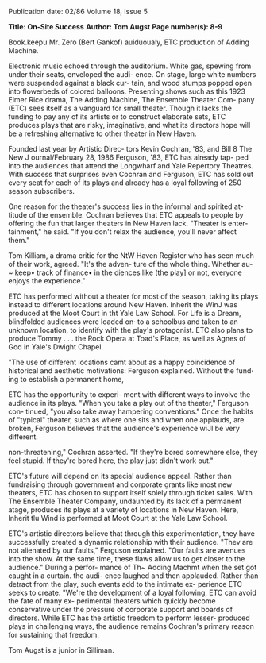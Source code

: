 Publication date: 02/86
Volume 18, Issue 5

**Title: On-Site Success**
**Author: Tom Augst**
**Page number(s): 8-9**

Book.keepu Mr. Zero (Bert Gankof) auiduoualy, 
ETC production of Adding Machine. 

Electronic music echoed through the 
auditorium. White gas, spewing from 
under their seats, enveloped the audi-
ence. On stage, large white numbers 
were suspended against a black cur-
tain, and wood stumps popped open 
into flowerbeds of colored balloons. 
Presenting shows such as this 1923 
Elmer Rice drama, 
The Adding 
Machine, The Ensemble Theater Com-
pany (ETC) sees itself as a vanguard 
for small theater. Though it lacks the 
funding to pay any of its artists or to 
construct elaborate sets, ETC produces 
plays that are risky, imaginative, and 
what its directors hope will be a 
refreshing alternative to other theater 
in New Haven. 

Founded last year by Artistic Direc-
tors Kevin Cochran, '83, and Bill 
8 The New J ournal/February 28, 1986 
Ferguson, '83, ETC has already tap-
ped into the audiences that attend the 
Longwharf and Yale 
Repertory 
Theatres. With success that surprises 
even Cochran and Ferguson, ETC has 
sold out every seat for each of its plays 
and already has a loyal following of 250 
season subscribers. 

One reason for the theater's success 
lies in the informal and spirited at-
titude of the ensemble. 
Cochran 
believes that ETC appeals to people by 
offering the fun that larger theaters in 
New Haven lack. "Theater is enter-
tainment," he said. "If you don't relax 
the audience, you'll never affect them." 

Tom Killiam, a drama critic for the 
NtW Haven Register who has seen much 
of their work, agreed. "It's the adven-
ture of the whole thing. Whether au-
~ 
keep• track of finance• in the 
diences like (the play] or not, everyone 
enjoys the experience." 

ETC has performed without a 
theater for most of the season, taking 
its plays instead to different locations 
around New Haven. Inherit the WinJ 
was produced at the Moot Court in tht 
Yale Law School. For Life is a Dream, 
blindfolded audiences were loaded on· 
to a schoolbus and taken to an 
unknown location, to identify with the 
play's protagonist. ETC also plans to 
produce Tommy . . . the Rock Opera at 
Toad's Place, as well as Agnes of God in 
Yale's Dwight Chapel. 

"The use of different locations camt 
about as a happy coincidence of 
historical and aesthetic motivations: 
Ferguson explained. Without the fund· 
ing to establish a permanent home,


ETC has the opportunity to experi-
ment with different ways to involve the 
audience in its plays. "When you take a 
play out of the theater," Ferguson con-
tinued, "you also take away hampering 
conventions." Once the habits of 
"typical" theater, such as where one sits 
and when one applauds, are broken, 
Ferguson believes that the audience's 
experience wiJI be very different. 

non-threatening," Cochran asserted. 
"If they're bored somewhere else, they 
feel stupid. If they're bored here, the 
play just didn't work out." 

ETC's future will depend on its 
special audience appeal. Rather than 
fundraising through government and 
corporate grants like 
most new 
theaters, ETC has chosen to support 
itself solely through ticket sales. With 
The Ensemble Theater Company, undaunted by its lack of a permanent atage, 
produces its plays at a variety of locations in New Haven. Here, Inherit tlu 
Wind is performed at Moot Court at the Yale Law School. 

ETC's artistic directors believe that 
through this experimentation, they 
have successfully created a dynamic 
relationship with their audience. "Thev 
are not alienated by our faults," 
Ferguson explained. "Our faults are 
avenues into the show. At the same 
time, these flaws allow us to get closer 
to the audience." During a perfor-
mance of Th~ Adding Machmt when the 
set got caught in a curtain. the audi-
ence laughed and then applauded. 
Rather than detract from the play, 
such events add to the intimate ex-
perience ETC seeks to create. "We're 
the development of a loyal following, 
ETC can avoid the fate of many ex-
perimental theaters which quickly 
become conservative under the 
pressure of corporate support and 
boards of directors. While ETC has the 
artistic freedom to perform lesser-
produced plays in challenging ways, 
the audience remains Cochran's 
primary reason for sustaining that 
freedom. 

Tom Augst is a junior in Silliman.